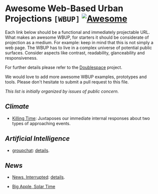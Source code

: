 # Awesome Web-Based Urban Projections `[WBUP]` [![Awesome](https://awesome.re/badge-flat2.svg)](https://awesome.re)

Each link below should be a functional and immediately projectable URL. What makes an awesome WBUP, for starters it should be considerate of projection as a medium. For example: keep in mind that this is not simply a web page. The WBUP has to live in a complex universe of potential public surfaces. Consider aspects like contrast, readability, glanceability and responsiveness.

For further details please refer to the [Doublespace](https://datainpublic.space/) project.

We would love to add more awesome WBUP examples, prototypes and tools. Please don't hesitate to submit a pull request to this file.

*This list is initially organized by issues of public concern.* 

## *Climate*

- [Killing Time](https://datainpublic.github.io/killing-time/): Juxtaposes our immediate internal responses about two types of approaching events.

## *Artificial Intelligence*

- [groupchat](https://groupchat.datainpublic.space/front-end/): [details](https://datainpublic.space/map/groupchat/).

## *News*

- [News, Interrupted](https://news-interrupted.datainpublic.space/): [details](https://datainpublic.space/map/news-interrupted/).


- [Big Apple, Solar Time](https://http://kaushikreddy.co/kt-workshop-template/index.html)
